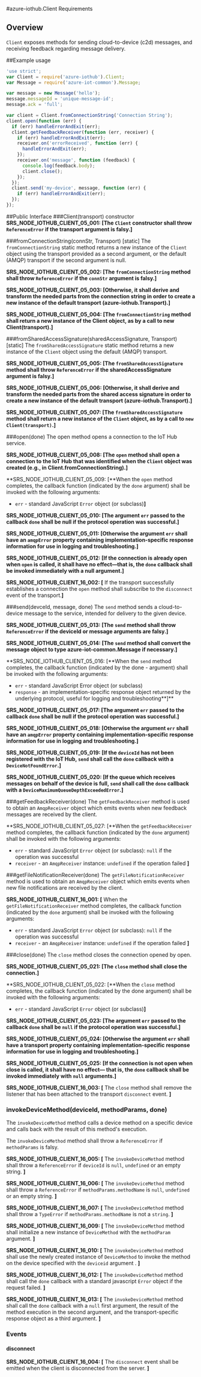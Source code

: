#azure-iothub.Client Requirements

## Overview
`Client` exposes methods for sending cloud-to-device (c2d) messages, and receiving feedback regarding message delivery.

##Example usage
```js
'use strict';
var Client = require('azure-iothub').Client;
var Message = require('azure-iot-common').Message;

var message = new Message('hello');
message.messageId = 'unique-message-id';
message.ack = 'full';

var client = Client.fromConnectionString('Connection String');
client.open(function (err) {
  if (err) handleErrorAndExit(err);
  client.getFeedbackReceiver(function (err, receiver) {
    if (err) handleErrorAndExit(err);
    receiver.on('errorReceived', function (err) {
      handleErrorAndExit(err);
    });
    receiver.on('message', function (feedback) {
      console.log(feedback.body);
      client.close();
    });
  });
  client.send('my-device', message, function (err) {
    if (err) handleErrorAndExit(err);
  });
});
```

##Public Interface
###Client(transport) constructor
**SRS_NODE_IOTHUB_CLIENT_05_001: [**The `Client` constructor shall throw `ReferenceError` if the transport argument is falsy.**]** 

###fromConnectionString(connStr, Transport) [static]
The `fromConnectionString` static method returns a new instance of the `Client` object using the transport provided as a second argument, or the default (AMQP) transport if the second argument is null.

**SRS_NODE_IOTHUB_CLIENT_05_002: [**The `fromConnectionString` method shall throw `ReferenceError` if the `connStr` argument is falsy.**]**  

**SRS_NODE_IOTHUB_CLIENT_05_003: [**Otherwise, it shall derive and transform the needed parts from the connection string in order to create a new instance of the default transport (azure-iothub.Transport).**]**

**SRS_NODE_IOTHUB_CLIENT_05_004: [**The `fromConnectionString` method shall return a new instance of the Client object, as by a call to new Client(transport).**]**

###fromSharedAccessSignature(sharedAccessSignature, Transport) [static]
The `fromSharedAccessSignature` static method returns a new instance of the `Client` object using the default (AMQP) transport.

**SRS_NODE_IOTHUB_CLIENT_05_005: [**The `fromSharedAccessSignature` method shall throw `ReferenceError` if the sharedAccessSignature argument is falsy.**]**  

**SRS_NODE_IOTHUB_CLIENT_05_006: [**Otherwise, it shall derive and transform the needed parts from the shared access signature in order to create a new instance of the default transport (azure-iothub.Transport).**]**

**SRS_NODE_IOTHUB_CLIENT_05_007: [**The `fromSharedAccessSignature` method shall return a new instance of the `Client` object, as by a call to `new Client(transport)`.**]** 

###open(done)
The open method opens a connection to the IoT Hub service.

**SRS_NODE_IOTHUB_CLIENT_05_008: [**The `open` method shall open a connection to the IoT Hub that was identified when the `Client` object was created (e.g., in Client.fromConnectionString).**]**  

**SRS_NODE_IOTHUB_CLIENT_05_009: [**When the `open` method completes, the callback function (indicated by the `done` argument) shall be invoked with the following arguments:
- `err` - standard JavaScript `Error` object (or subclass)**]** 

**SRS_NODE_IOTHUB_CLIENT_05_010: [**The argument `err` passed to the callback `done` shall be null if the protocol operation was successful.**]**  

**SRS_NODE_IOTHUB_CLIENT_05_011: [**Otherwise the argument `err` shall have an `amqpError` property containing implementation-specific response information for use in logging and troubleshooting.**]**  

**SRS_NODE_IOTHUB_CLIENT_05_012: [**If the connection is already open when `open` is called, it shall have no effect—that is, the `done` callback shall be invoked immediately with a null argument.**]**

**SRS_NODE_IOTHUB_CLIENT_16_002: [** If the transport successfully establishes a connection the `open` method shall subscribe to the `disconnect` event of the transport.**]**

###send(devceId, message, done)
The `send` method sends a cloud-to-device message to the service, intended for delivery to the given device.

**SRS_NODE_IOTHUB_CLIENT_05_013: [**The `send` method shall throw `ReferenceError` if the deviceId or message arguments are falsy.**]**

**SRS_NODE_IOTHUB_CLIENT_05_014: [**The `send` method shall convert the message object to type azure-iot-common.Message if necessary.**]**

**SRS_NODE_IOTHUB_CLIENT_05_016: [**When the `send` method completes, the callback function (indicated by the done - argument) shall be invoked with the following arguments:
- `err` - standard JavaScript Error object (or subclass)
- `response` - an implementation-specific response object returned by the underlying protocol, useful for logging and troubleshooting**]** 

**SRS_NODE_IOTHUB_CLIENT_05_017: [**The argument `err` passed to the callback `done` shall be null if the protocol operation was successful.**]**  

**SRS_NODE_IOTHUB_CLIENT_05_018: [**Otherwise the argument `err` shall have an `amqpError` property containing implementation-specific response information for use in logging and troubleshooting.**]**  

**SRS_NODE_IOTHUB_CLIENT_05_019: [**If the `deviceId` has not been registered with the IoT Hub, `send` shall call the `done` callback with a `DeviceNotFoundError`.**]**  

**SRS_NODE_IOTHUB_CLIENT_05_020: [**If the queue which receives messages on behalf of the device is full, `send` shall call the `done` callback with a `DeviceMaximumQueueDepthExceededError`.**]** 

###getFeedbackReceiver(done)
The `getFeedbackReceiver` method is used to obtain an `AmqpReceiver` object which emits events when new feedback messages are received by the client.

**SRS_NODE_IOTHUB_CLIENT_05_027: [**When the `getFeedbackReceiver` method completes, the callback function (indicated by the `done` argument) shall be invoked with the following arguments:
- `err` - standard JavaScript `Error` object (or subclass): `null` if the operation was successful
- `receiver` - an `AmqpReceiver` instance: `undefined` if the operation failed **]**

###getFileNotificationReceiver(done)
The `getFileNotificationReceiver` method is used to obtain an `AmqpReceiver` object which emits events when new file notifications are received by the client.

**SRS_NODE_IOTHUB_CLIENT_16_001: [** When the `getFileNotificationReceiver` method completes, the callback function (indicated by the `done` argument) shall be invoked with the following arguments:
- `err` - standard JavaScript `Error` object (or subclass): `null` if the operation was successful
- `receiver` - an `AmqpReceiver` instance: `undefined` if the operation failed **]**

###close(done)
The `close` method closes the connection opened by open.

**SRS_NODE_IOTHUB_CLIENT_05_021: [**The `close` method shall close the connection.**]**  

**SRS_NODE_IOTHUB_CLIENT_05_022: [**When the `close` method completes, the callback function (indicated by the done argument) shall be invoked with the following arguments:
- `err` - standard JavaScript `Error` object (or subclass)**]**  

**SRS_NODE_IOTHUB_CLIENT_05_023: [**The argument `err` passed to the callback `done` shall be `null` if the protocol operation was successful.**]** 

**SRS_NODE_IOTHUB_CLIENT_05_024: [**Otherwise the argument `err` shall have a transport property containing implementation-specific response information for use in logging and troubleshooting.**]**  

**SRS_NODE_IOTHUB_CLIENT_05_025: [**If the connection is not open when close is called, it shall have no effect— that is, the `done` callback shall be invoked immediately with `null` arguments.**]**

**SRS_NODE_IOTHUB_CLIENT_16_003: [** The `close` method shall remove the listener that has been attached to the transport `disconnect` event. **]**

### invokeDeviceMethod(deviceId, methodParams, done)
The `invokeDeviceMethod` method calls a device method on a specific device and calls back with the result of this method's execution.

The `invokeDeviceMethod` method shall throw a `ReferenceError` if `methodParams` is falsy.

**SRS_NODE_IOTHUB_CLIENT_16_005: [** The `invokeDeviceMethod` method shall throw a `ReferenceError` if `deviceId` is `null`, `undefined` or an empty string. **]**

**SRS_NODE_IOTHUB_CLIENT_16_006: [** The `invokeDeviceMethod` method shall throw a `ReferenceError` if `methodParams.methodName` is `null`, `undefined` or an empty string. **]**

**SRS_NODE_IOTHUB_CLIENT_16_007: [** The `invokeDeviceMethod` method shall throw a `TypeError` if `methodParams.methodName` is not a `string`. **]**

**SRS_NODE_IOTHUB_CLIENT_16_009: [** The `invokeDeviceMethod` method shall initialize a new instance of `DeviceMethod` with the `methodParam` argument. **]**

**SRS_NODE_IOTHUB_CLIENT_16_010: [** The `invokeDeviceMethod` method shall use the newly created instance of `DeviceMethod` to invoke the method on the device specified with the `deviceid` argument . **]**

**SRS_NODE_IOTHUB_CLIENT_16_012: [** The `invokeDeviceMethod` method shall call the `done` callback with a standard javascript `Error` object if the request failed. **]**

**SRS_NODE_IOTHUB_CLIENT_16_013: [** The `invokeDeviceMethod` method shall call the `done` callback with a `null` first argument, the result of the method execution in the second argument, and the transport-specific response object as a third argument. **]**

### Events
#### disconnect
**SRS_NODE_IOTHUB_CLIENT_16_004: [** The `disconnect` event shall be emitted when the client is disconnected from the server. **]**